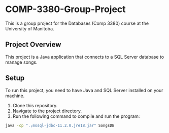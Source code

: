 # COMP-3380-Group-Project

This is a group project for the Databases (Comp 3380) course at the University of Manitoba.

## Project Overview

This project is a Java application that connects to a SQL Server database to manage songs.

## Setup

To run this project, you need to have Java and SQL Server installed on your machine.

1. Clone this repository.
2. Navigate to the project directory.
3. Run the following command to compile and run the program:

```bash
java -cp ".;mssql-jdbc-11.2.0.jre18.jar" SongsDB